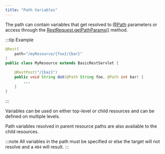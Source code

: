 ```yaml
---
title: "Path Variables"
---
```


The path can contain variables that get resolved to [@Path]({{API_DOCS}}/org/apache/juneau/http/annotation/Path.html)
parameters or access through the [RestRequest.getPathParams()]({{API_DOCS}}/org/apache/juneau/rest/RestRequest.html#getPathParams()) method.

:::tip Example
```java
@Rest(
    path="/myResource/{foo}/{bar}"
)
public class MyResource extends BasicRestServlet {

    @RestPost("/{baz}")
    public void String doX(@Path String foo, @Path int bar) {
        ...
    }
}
```
:::

Variables can be used on either top-level or child resources and can be defined on multiple levels.

Path variables resolved in parent resource paths are also available to the child resources.

:::note
All variables in the path must be specified or else the target will not resolve and a `404` will result.
:::
